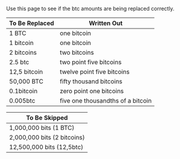 Use this page to see if the btc amounts are being replaced correctly.

|To Be Replaced|Written Out|
|-|-|
|1 BTC|one bitcoin  
|1 bitcoin|one bitcoin|  
|2 bitcoins|two bitcoins|
|2.5 btc|two point five bitcoins|
|12,5 bitcoin|twelve point five bitcoins|
|50,000 BTC|fifty thousand bitcoins|
|0.1bitcoin|zero point one bitcoins|
|0.005btc|five one thousandths of a bitcoin|

|To Be Skipped|
|-|
|1,000,000 bits (1 BTC)|
|2,000,000 bits (2 bitcoins)|
|12,500,000 bits (12,5btc)|
